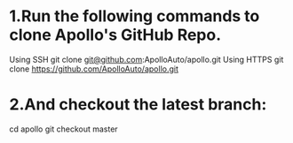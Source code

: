 # 1.Run the following commands to clone Apollo's GitHub Repo.
  Using SSH
  git clone git@github.com:ApolloAuto/apollo.git
  Using HTTPS
  git clone https://github.com/ApolloAuto/apollo.git  
# 2.And checkout the latest branch:
cd apollo
git checkout master
